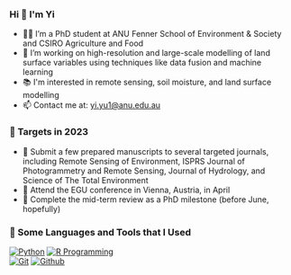 ### Hi 👋 I'm Yi

- 👨‍🎓 I’m a PhD student at ANU Fenner School of Environment & Society and CSIRO Agriculture and Food
- 👜 I’m working on high-resolution and large-scale modelling of land surface variables using techniques like data fusion and machine learning
- 📚 I'm interested in remote sensing, soil moisture, and land surface modelling
- 📫 Contact me at: yi.yu1@anu.edu.au

### 🏹 Targets in 2023

- 📖 Submit a few prepared manuscripts to several targeted journals, including Remote Sensing of Environment, ISPRS Journal of Photogrammetry and Remote Sensing, Journal of Hydrology, and Science of The Total Environment
- 📖 Attend the EGU conference in Vienna, Austria, in April
- 📘 Complete the mid-term review as a PhD milestone (before June, hopefully)

### 📐 Some Languages and Tools that I Used

[![Python](https://img.shields.io/badge/-Python-3776AB?style=flat&logo=python&logoColor=white)](https://www.python.org/)
[![R Programming](https://img.shields.io/badge/-R%20Programming-3776AB?style=flat&logo=R&logoColor=white)](https://www.r-project.org/)
<br />
[![Git](https://img.shields.io/badge/-Git-F05032?style=flat&logo=git&logoColor=white)](https://git-scm.com/)
[![Github](https://img.shields.io/badge/-Github-181717?style=flat&logo=github&logoColor=white)](https://github.com/)


<!--👯 I’m looking to collaborate on ...
- 🤔 I’m looking for help with ...
- 💬 Ask me about ...

- 😄 Pronouns: ...
- ⚡ Fun fact: ...
-->

